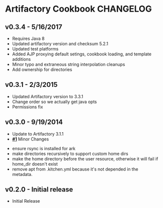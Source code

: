 Artifactory Cookbook CHANGELOG
=======================

v0.3.4 - 5/16/2017
-------
- Requires Java 8
- Updated artifactory version and checksum 5.2.1
- Updated test platforms
- Added AJP proxying default setings, cookbook loading, and template additions
- Minor typo and extraneous string interpolation cleanups
- Add ownership for directories

v0.3.1 - 2/3/2015
-------
- Updated Artifactory version to 3.3.1
- Change order so we actually get java opts
- Permissions fix

v0.3.0 - 9/19/2014
-------
- Update to Artifactory 3.1.1
- **[#1](https://github.com/agileorbit-cookbooks/artifactory/pull/1)** Minor Changes
 * ensure rsync is installed for ark
 * make directories recursively to support custom home dirs
 * make the home directory before the user resource, otherwise it will fail if home_dir doesn't exist
 * remove apt from .kitchen.yml because it's not depended in the metadata.

v0.2.0 - Initial release
-------
- Initial Release
